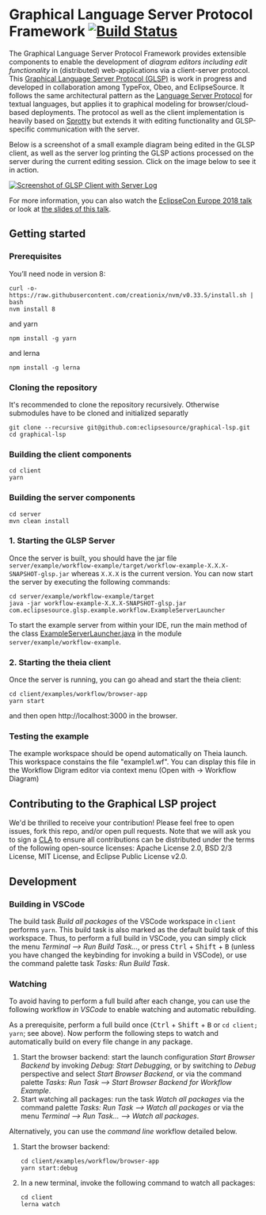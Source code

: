 # Graphical Language Server Protocol Framework [![Build Status](https://travis-ci.org/eclipsesource/graphical-lsp.svg?branch=master)](https://travis-ci.org/eclipsesource/graphical-lsp)

The Graphical Language Server Protocol Framework provides extensible components to enable the development of *diagram editors including edit functionality* in (distributed) web-applications via a client-server protocol.
This [Graphical Language Server Protocol (GLSP)](https://github.com/eclipsesource/GraphicalServerProtocol/blob/master/specification.md) is work in progress and developed in collaboration among TypeFox, Obeo, and EclipseSource.
It follows the same architectural pattern as the [Language Server Protocol](https://github.com/Microsoft/language-server-protocol) for textual languages, but applies it to graphical modeling for browser/cloud-based deployments.
The protocol as well as the client implementation is heavily based on [Sprotty](https://github.com/eclipse/sprotty) but extends it with editing functionality and GLSP-specific communication with the server.

Below is a screenshot of a small example diagram being edited in the GLSP client, as well as the server log printing the GLSP actions processed on the server during the current editing session. Click on the image below to see it in action.

[![Screenshot of GLSP Client with Server Log](documentation/glsp-reduced-teaser.png)](documentation/glsp-animated-reduced.gif)

For more information, you can also watch the [EclipseCon Europe 2018 talk](https://www.youtube.com/watch?v=snb1UTSH3Zw) or look at [the slides of this talk](https://docs.google.com/presentation/d/e/2PACX-1vS6VlDFPTNGTt7QdwgLZSgF2swXV_qkl9zCXb43dgPYPQRhP-a83eC-Sta54ETMTzhook3S32clXpL9/pub?start=false&loop=false&delayms=3000&slide=id.g120ca87e56_0_4).

## Getting started
### Prerequisites
You’ll need node in version 8:

	curl -o- https://raw.githubusercontent.com/creationix/nvm/v0.33.5/install.sh | bash
	nvm install 8
and yarn

	npm install -g yarn

and lerna

	npm install -g lerna

### Cloning the repository

It's recommended to clone the repository recursively. Otherwise submodules have to be cloned and initialized separatly

    git clone --recursive git@github.com:eclipsesource/graphical-lsp.git
    cd graphical-lsp
    
    
### Building the client components
	cd client
	yarn 
	
### Building the server components
	cd server
	mvn clean install
	
### 1. Starting the GLSP Server
Once the server is built, you should have the jar file `server/example/workflow-example/target/workflow-example-X.X.X-SNAPSHOT-glsp.jar` whereas `X.X.X` is the current version. You can now start the server by executing the following commands:

	cd server/example/workflow-example/target
	java -jar workflow-example-X.X.X-SNAPSHOT-glsp.jar com.eclipsesource.glsp.example.workflow.ExampleServerLauncher

To start the example server from within your IDE, run the main method of the class [ExampleServerLauncher.java](https://github.com/eclipsesource/graphical-lsp/blob/master/server/example/workflow-example/src/main/java/com/eclipsesource/glsp/example/workflow/ExampleServerLauncher.java) in the module `server/example/workflow-example`.

### 2. Starting the theia client
Once the server is running, you can go ahead and start the theia client:

	cd client/examples/workflow/browser-app
	yarn start

and then open http://localhost:3000 in the browser.

### Testing the example
The example workspace should be opend automatically on Theia launch. This workspace constains the file "example1.wf". You can display this file in the Workflow Digram editor via context menu (Open with -> Workflow Diagram)

## Contributing to the Graphical LSP project
We'd be thrilled to receive your contribution! Please feel free to open issues, fork this repo, and/or open pull requests. Note that we will ask you to sign a [CLA](https://cla-assistant.io/eclipsesource/graphical-lsp) to ensure all contributions can be distributed under the terms of the following open-source licenses: Apache License 2.0, BSD 2/3 License, MIT License, and Eclipse Public License v2.0.

## Development

### Building in VSCode

The build task *Build all packages* of the VSCode workspace in `client` performs `yarn`. This build task is also marked as the default build task of this workspace. Thus, to perform a full build in VSCode, you can simply click the menu *Terminal --> Run Build Task...*, or press <kbd>Ctrl</kbd> + <kbd>Shift</kbd> + <kbd>B</kbd> (unless you have changed the keybinding for invoking a build in VSCode), or use the command palette task *Tasks: Run Build Task*.

### Watching

To avoid having to perform a full build after each change, you can use the following workflow *in VSCode* to enable watching and automatic rebuilding.

As a prerequisite, perform a full build once (<kbd>Ctrl</kbd> + <kbd>Shift</kbd> + <kbd>B</kbd> or `cd client; yarn`; see above). Now perform the following steps to watch and automatically build on every file change in any package.

1. Start the browser backend: start the launch configuration *Start Browser Backend* by invoking *Debug: Start Debugging*, or by switching to *Debug* perspective and select *Start Browser Backend*, or via the command palette *Tasks: Run Task --> Start Browser Backend for Workflow Example*.
2. Start watching all packages: run the task *Watch all packages* via the command palette *Tasks: Run Task --> Watch all packages* or via the menu *Terminal --> Run Task... --> Watch all packages*.

Alternatively, you can use the *command line* workflow detailed below.

1. Start the browser backend:
   
   ```
   cd client/examples/workflow/browser-app
   yarn start:debug
   ```
2. In a new terminal, invoke the following command to watch all packages:
   
   ```
   cd client
   lerna watch
   ```
